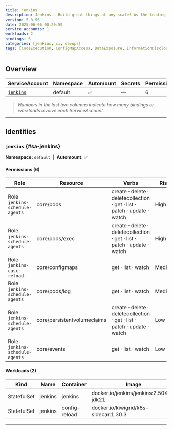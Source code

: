 ```yaml
---
title: jenkins
description: Jenkins - Build great things at any scale! As the leading open source automation server, Jenkins provides over 2000 plugins to support building, deploying and automating any project. 
version: 5.8.56
date: 2025-06-06 00:20:59
service_accounts: 1
workloads: 2
bindings: 6
categories: [jenkins, ci, devops]
tags: [CodeExecution, ConfigMapAccess, DataExposure, InformationDisclosure, LateralMovement, LogAccess, Persistence, PodExec, PotentialPrivilegeEscalation, WorkloadExecution]
---
```


## Overview

|ServiceAccount|Namespace|Automount|Secrets|Permissions|Workloads|
|---|---|---|---|---|---|
|[`jenkins`](#sa-jenkins)|default|✅|—|6|2|


> *Numbers in the last two columns indicate how many bindings or workloads involve each ServiceAccount.*

---

## Identities

### `jenkins` {#sa-jenkins}
**Namespace:** `default` &nbsp;|&nbsp; **Automount:** ✅

#### Permissions (6)
|Role|Resource|Verbs|Risk|
|---|---|---|---|
|Role `jenkins-schedule-agents`|core/pods|create · delete · deletecollection · get · list · patch · update · watch|High|
|Role `jenkins-schedule-agents`|core/pods/exec|create · delete · deletecollection · get · list · patch · update · watch|High|
|Role `jenkins-casc-reload`|core/configmaps|get · list · watch|Medium|
|Role `jenkins-schedule-agents`|core/pods/log|get · list · watch|Medium|
|Role `jenkins-schedule-agents`|core/persistentvolumeclaims|create · delete · deletecollection · get · list · patch · update · watch|Low|
|Role `jenkins-schedule-agents`|core/events|get · list · watch|Low|

#### Workloads (2)
|Kind|Name|Container|Image|
|---|---|---|---|
|StatefulSet|jenkins|jenkins|docker.io/jenkins/jenkins:2.504.2-jdk21|
|StatefulSet|jenkins|config-reload|docker.io/kiwigrid/k8s-sidecar:1.30.3|

---

